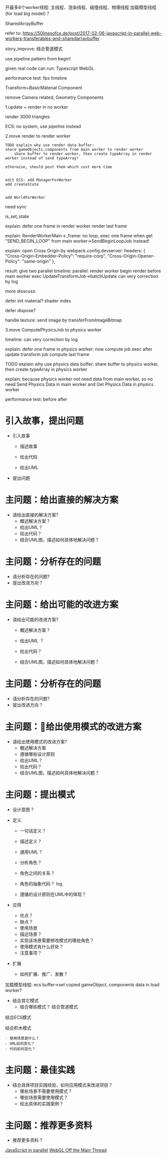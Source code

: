 开最多8个worker线程:
主线程、渲染线程、碰撞线程、物理线程
加载模型线程(for load big model)？

SharedArrayBuffer

refer to:
https://50linesofco.de/post/2017-02-06-javascript-in-parallel-web-workers-transferables-and-sharedarraybuffer


story_improve:
结合管道模式



use pipeline pattern from begin!

given real code can run:
Typescript
WebGL


performance test:
fps
timeline


Transform+BasicMaterial Component


remove Camera related, Geometry Components


1.update + render in no worker


render 3000 triangles


ECS:
no system, use pipeline instead


2.move render to render worker


    TODO explain why use render data buffer:
    share gameObjects,components from main worker to render worker
        share buffer to render worker, then create typeArray in render worker instead of send typeArray!

    otherwise, should post them which cost more time


    edit ECS: add ManagerForWorker
    add createState


    add WorldForWorker



need sync

is_set_state


explain:
defer one frame in render worker
    render last frame


explain:
RenderWorkerMain->_frame:
    no loop, exec one frame when get  "SEND_BEGIN_LOOP" from main worker->SendBeginLoopJob instead!


explain:
open Cross Origin 
    by webpack.config.devserver:
        headers: {
            "Cross-Origin-Embedder-Policy": "require-corp",
            "Cross-Origin-Opener-Policy": "same-origin"
        },

result:
give two parallel timeline:
    parallel: 
        render worker begin render before main worker exec UpdateTransformJob->batchUpdate
can very correction by log


more disscuss:

defer init material?
    shader index

defer dispose?


handle texture:
send image by transferFromImageBitmap


<!-- 4.open more workers by pipeline + json when loop -->
<!-- e.g. collide/physic worker -->

3.move ComputePhysicsJob to physics worker

timeline:
can very correction by log



explain:
defer one frame in physics worker:
    now compute job exec after update transform job
    compute last frame


TODO explain why use physics data buffer:
share buffer to physics worker, then create typeArray in physics worker


explain:
because physics worker not need data from main worker, so no need Send Physics Data in main worker and Get Physics Data in physics worker



performance test:
before
after






# 引入故事，提出问题

- 引入故事
    - 描述故事

    - 给出代码

    - 给出UML

- 提出问题



# 主问题：给出直接的解决方案

- 请给出直接的解决方案?
    - 概述解决方案？
    - 给出UML？
    - 给出代码？
    - 结合UML图，描述如何具体地解决问题？


# 主问题：分析存在的问题

- 请分析存在的问题?
- 提出改进方向？


# 主问题：给出可能的改进方案

- 请给出可能的改进方案?
    - 概述解决方案？

    - 给出UML ？
    - 给出代码？
    - 结合UML图，描述如何具体地解决问题？


# 主问题：分析存在的问题

- 请分析存在的问题?
- 提出改进方向？



# 主问题：给出使用模式的改进方案

- 请给出使用模式的改进方案?
    - 概述解决方案
    - 遵循哪些设计原则
    - 给出UML？
    - 给出代码？
    - 结合UML图，描述如何具体地解决问题？

# 主问题：提出模式


- 设计意图？
- 定义
    - 一句话定义？
    - 描述定义？
    - 通用UML？
    - 分析角色？
    - 角色之间的关系？
    - 角色的抽象代码？
log

    - 遵循的设计原则在UML中的体现？


- 应用
    - 优点？
    - 缺点？
    - 使用场景
    - 描述场景？
    - 实现该场景需要修改模式的哪些角色？
    - 使用模式有什么好处？
    - 注意事项？

- 扩展
    - 如何扩展、推广、发散？

加载模型线程:
    ecs buffer->set copied gameObject, components data in load worker?

- 结合其它模式
    - 结合哪些模式？
结合管道模式



结合ECS模式



结合积木模式

    - 使用场景是什么？
    - UML如何变化？
    - 代码如何变化？


# 主问题：最佳实践

- 结合具体项目实践经验，如何应用模式来改进项目？
    - 哪些场景不需要使用模式？
    - 哪些场景需要使用模式？
    - 给出具体的实践案例？


# 主问题：推荐更多资料

- 推荐更多资料？

[JavaScript in parallel](https://50linesofco.de/post/2017-02-06-javascript-in-parallel-web-workers-transferables-and-sharedarraybuffer)
[WebGL Off the Main Thread](https://hacks.mozilla.org/2016/01/webgl-off-the-main-thread/)